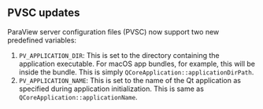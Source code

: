 ## PVSC updates

ParaView server configuration files (PVSC) now support two new predefined
variables:

1. `PV_APPLICATION_DIR`: This is set to the directory containing the application
   executable. For macOS app bundles, for example, this will be inside the
   bundle. This is simply `QCoreApplication::applicationDirPath`.
2. `PV_APPLICATION_NAME`: This is set to the name of the Qt application as
   specified during application initialization. This is same as
   `QCoreApplication::applicationName`.
